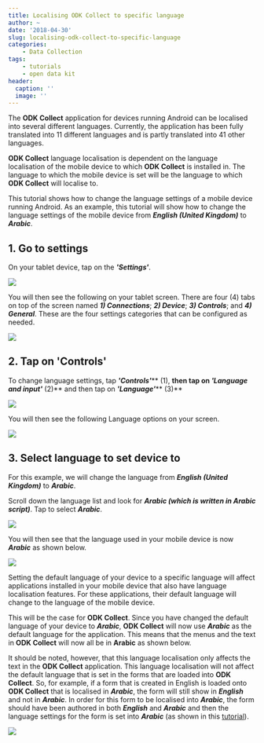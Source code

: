 ```yaml
---
title: Localising ODK Collect to specific language
author: ~
date: '2018-04-30'
slug: localising-odk-collect-to-specific-language
categories:
    - Data Collection
tags:
    - tutorials
    - open data kit
header:
  caption: ''
  image: ''
---
```


The **ODK Collect** application for devices running Android can be localised into several different languages. Currently, the application has been fully translated into 11 different languages and is partly translated into 41 other languages.

**ODK Collect** language localisation is dependent on the language localisation of the mobile device to which **ODK Collect** is installed in. The language to which the mobile device is set will be the language to which **ODK Collect** will localise to.

This tutorial shows how to change the language settings of a mobile device running Android. As an example, this tutorial will show how to change the language settings of the mobile device from ***English (United Kingdom)*** to ***Arabic***.
<br />

## 1. Go to settings
On your tablet device, tap on the ***'Settings'***.
<br />

<img src="/img/tutorials/go-to-settings.png" />
<br />

You will then see the following on your tablet screen. There are four (4) tabs on top of the screen named ***1) Connections***; ***2) Device***; ***3) Controls***; and ***4) General***. These are the four settings categories that can be configured as needed.
<br />

<img src="/img/tutorials/3ba30222-26ba-4975-9997-de287121c885.png" />
<br />

## 2. Tap on 'Controls'
To change language settings, tap ***'Controls'***** (1), **then tap on ***'Language and input'***** (2)** and then tap on ***'Language'***** (3)**
<br />

<img src="/img/tutorials/tap-on-controls-.png" />
<br />

You will then see the following Language options on your screen.
<br />

<img src="/img/tutorials/b6c398c9-c109-4358-8e9e-0343200e237c.png" />
<br />

## 3. Select language to set device to
For this example, we will change the language from ***English (United Kingdom)*** to ***Arabic***.

Scroll down the language list and look for ***Arabic (which is written in Arabic script)***. Tap to select ***Arabic***.
<br />

<img src="/img/tutorials/select-language-to-set-device-to.png" />
<br />

You will then see that the language used in your mobile device is now ***Arabic*** as shown below.
<br />

<img src="/img/tutorials/21cfc60b-6205-4c87-9582-6fa840ae89f3.png" />
<br />

Setting the default language of your device to a specific language will affect applications installed in your mobile device that also have language localisation features. For these applications, their default language will change to the language of the mobile device.

This will be the case for **ODK Collect**. Since you have changed the default language of your device to ***Arabic***, **ODK Collect** will now use ***Arabic*** as the default language for the application. This means that the menus and the text in **ODK Collect** will now all be in **Arabic** as shown below.

It should be noted, however, that this language localisation only affects the text in the **ODK Collect** application. This language localisation will not affect the default language that is set in the forms that are loaded into **ODK Collect**. So, for example, if a form that is created in English is loaded onto **ODK Collect** that is localised in ***Arabic***, the form will still show in ***English*** and not in ***Arabic***. In order for this form to be localised into ***Arabic***, the form should have been authored in both ***English*** and ***Arabic*** and then the language settings for the form is set into ***Arabic*** (as shown in this <a href="http://sudan.validmeasures.org/changing-odk-collect-language-settings/" target="_blank">tutorial</a>).
<br />

<img src="/img/tutorials/dda85138-ec23-465f-8171-a449792e2207.png" />
<br />
